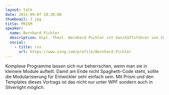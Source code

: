 ```yaml
---
layout: talk
date: 2011-09-07 18:30:00
thumbnail: 1.jpg
title: PRISM
speaker:
  name: Bernhard Pichler
  description: Dipl.-Theol. Bernhard Pichler ist Geschäftsführer von Informare Consulting und Gründer des europäischen Forums für Erweiterte Usibility, kurz EF.EU.
  social:
    - title: rss
      url: https://www.xing.com/profile/Bernhard_Pichler
---
```

Komplexe Programme lassen sich nur beherrschen, wenn man sie in kleinere Module aufteilt. Damit am Ende nicht Spaghetti-Code steht, sollte die Modularisierung für Entwickler sehr einfach sein. Mit Prism und den Templates dieses Vortrags ist das nicht nur unter WPF sondern auch in Silverlight möglich.